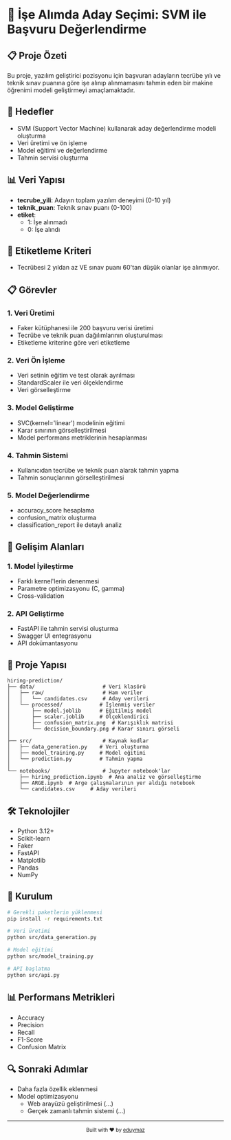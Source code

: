 # 🎯 İşe Alımda Aday Seçimi: SVM ile Başvuru Değerlendirme

## 📋 Proje Özeti
Bu proje, yazılım geliştirici pozisyonu için başvuran adayların tecrübe yılı ve teknik sınav puanına göre işe alınıp alınmamasını tahmin eden bir makine öğrenimi modeli geliştirmeyi amaçlamaktadır.

## 🎯 Hedefler
- SVM (Support Vector Machine) kullanarak aday değerlendirme modeli oluşturma
- Veri üretimi ve ön işleme
- Model eğitimi ve değerlendirme
- Tahmin servisi oluşturma

## 📊 Veri Yapısı
- **tecrube_yili**: Adayın toplam yazılım deneyimi (0-10 yıl)
- **teknik_puan**: Teknik sınav puanı (0-100)
- **etiket**: 
  - 1: İşe alınmadı
  - 0: İşe alındı

## 🎯 Etiketleme Kriteri
- Tecrübesi 2 yıldan az VE sınav puanı 60'tan düşük olanlar işe alınmıyor.

## 📋 Görevler

### 1. Veri Üretimi
- Faker kütüphanesi ile 200 başvuru verisi üretimi
- Tecrübe ve teknik puan dağılımlarının oluşturulması
- Etiketleme kriterine göre veri etiketleme

### 2. Veri Ön İşleme
- Veri setinin eğitim ve test olarak ayrılması
- StandardScaler ile veri ölçeklendirme
- Veri görselleştirme

### 3. Model Geliştirme
- SVC(kernel='linear') modelinin eğitimi
- Karar sınırının görselleştirilmesi
- Model performans metriklerinin hesaplanması

### 4. Tahmin Sistemi
- Kullanıcıdan tecrübe ve teknik puan alarak tahmin yapma
- Tahmin sonuçlarının görselleştirilmesi

### 5. Model Değerlendirme
- accuracy_score hesaplama
- confusion_matrix oluşturma
- classification_report ile detaylı analiz

## 🚀 Gelişim Alanları

### 1. Model İyileştirme
- Farklı kernel'lerin denenmesi
- Parametre optimizasyonu (C, gamma)
- Cross-validation

### 2. API Geliştirme
- FastAPI ile tahmin servisi oluşturma
- Swagger UI entegrasyonu
- API dokümantasyonu

## 📁 Proje Yapısı
```
hiring-prediction/
├── data/                      # Veri klasörü
│   ├── raw/                   # Ham veriler
│   │   └── candidates.csv     # Aday verileri
│   └── processed/            # İşlenmiş veriler
│       ├── model.joblib      # Eğitilmiş model
│       ├── scaler.joblib     # Ölçeklendirici
│       ├── confusion_matrix.png  # Karışıklık matrisi
│       └── decision_boundary.png # Karar sınırı görseli
│
├── src/                       # Kaynak kodlar
│   ├── data_generation.py    # Veri oluşturma
│   ├── model_training.py     # Model eğitimi
│   └── prediction.py         # Tahmin yapma
│
└── notebooks/                 # Jupyter notebook'lar
    ├── hiring_prediction.ipynb  # Ana analiz ve görselleştirme
    ├── ARGE.ipynb  # Arge çalışmalarının yer aldığı notebook 
    └── candidates.csv     # Aday verileri
```

## 🛠️ Teknolojiler
- Python 3.12+
- Scikit-learn
- Faker
- FastAPI
- Matplotlib
- Pandas
- NumPy

## 🚀 Kurulum
```bash
# Gerekli paketlerin yüklenmesi
pip install -r requirements.txt

# Veri üretimi
python src/data_generation.py

# Model eğitimi
python src/model_training.py

# API başlatma
python src/api.py
```

## 📊 Performans Metrikleri
- Accuracy
- Precision
- Recall
- F1-Score
- Confusion Matrix

## 🔍 Sonraki Adımlar
- Daha fazla özellik eklenmesi
- Model optimizasyonu
  - Web arayüzü geliştirilmesi (...)
  - Gerçek zamanlı tahmin sistemi (...)

---

<div align="center">
  <sub>Built with ❤️ by <a href="https://github.com/eduymaz">eduymaz</a></sub>
</div> 
